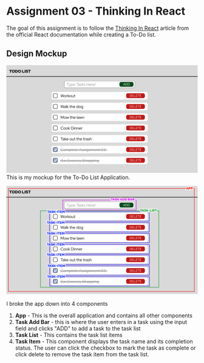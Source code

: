 # Assignment 03 - Thinking In React

The goal of this assignment is to follow the [Thinking In React](https://react.dev/learn/thinking-in-react) article from the official React documentation while creating a To-Do list.

## Design Mockup

![Mockup](./README_Assets/Mockup.png)
This is my mockup for the To-Do List Application. 


![Mockup Marked Up](./README_Assets/Mockup_MarkedUp.png)

I broke the app down into 4 components
1. **App** - This is the overall application and contains all other components
2. **Task Add Bar** - this is where the user enters in a task using the input field and clicks "ADD" to add a task to the task list
3. **Task List** - This contains the task list items
4. **Task Item** - This component displays the task name and its completion status. The user can click the checkbox to mark the task as complete or click delete to remove the task item from the task list.

